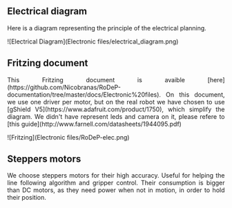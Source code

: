 ## Electrical diagram

<p align = justify> Here is a diagram representing the principle of the electrical planning.</p>

![Electrical Diagram](Electronic files/electrical_diagram.png)

## Fritzing document

<p align = justify>This Fritzing document is avaible [here](https://github.com/Nicobranas/RoDeP-documentation/tree/master/docs/Electronic%20files). On this document, we use one driver per motor, but on the real robot we have chosen to use [gShield V5](https://www.adafruit.com/product/1750), which simplify the diagram. We didn't have represent leds and camera on it, please refere to [this guide](http://www.farnell.com/datasheets/1944095.pdf)</p>

![Fritzing](Electronic files/RoDeP-elec.png)

## Steppers motors

<p align = justify>We choose steppers motors for their high accuracy. Useful for helping the line following algorithm and gripper control. Their consumption is bigger than DC motors, as they need power when not in motion, in order to hold their position.</p>

